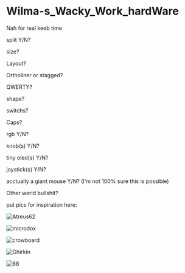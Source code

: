 # Wilma-s_Wacky_Work_hardWare
 Nah for real keeb time

split Y/N?

size?

Layout?

Ortholiner or stagged?

QWERTY?

shape?

switchs?

Caps?

rgb Y/N?

knob(s) Y/N?

tiny oled(s) Y/N?

joystick(s) Y/N?

acctually a giant mouse Y/N? (I'm not 100% sure this is possible)

Other werid bullshit?

put pics for inspiration here:


![Atreus62](https://camo.githubusercontent.com/07b58400e8e26e135453a6b285bc01a78c2feecc4aed05ff20675a6e0fd924e7/68747470733a2f2f6173736574732e62696763617274656c2e636f6d2f70726f647563745f696d616765732f3138393333353238322f42496c714374642e6a70673f6175746f3d666f726d6174266669743d6d617826773d31323030)

![microdox](https://camo.githubusercontent.com/793a18293b289e6c31ff09fa68c2346182aaf871e0569ef59051352a6104bfc3/68747470733a2f2f626f617264736f757263652e696d6769782e6e65742f33333761653635612d643036312d343661342d623131392d3939313662303433633538662e6a70673f7261773d74727565)

![crowboard](https://camo.githubusercontent.com/d76db92a07ca3d24ffb0216501c23f92699c64bbb68c4fac0dbd293dbd71bbef/68747470733a2f2f692e696d6775722e636f6d2f526737495950772e6a7067)

![Ghirkin](https://camo.githubusercontent.com/1657658dda4673edbb1df9c829ee1cb0ca016bbdec253fe0b2ce526b6c451f7b/68747470733a2f2f342e62702e626c6f6773706f742e636f6d2f2d735131382d6c4e5a584f632f57437a6c5464652d3450492f41414141414141425f4a512f7151726568414d4736444d4b663369346f6a346d6b6d4c474f6654557662334b67434c63422f733634302f494d475f32303136313131365f3132323932362e6a7067)

![68](https://github.com/MydriasisOneMillion/Wilma-s_Wacky_Work_hardWare/blob/main/Pics/68_percent.png?raw=true)
